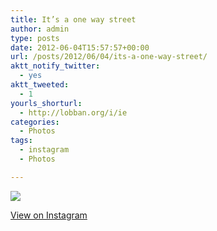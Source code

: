 ```yaml
---
title: It’s a one way street
author: admin
type: posts
date: 2012-06-04T15:57:57+00:00
url: /posts/2012/06/04/its-a-one-way-street/
aktt_notify_twitter:
  - yes
aktt_tweeted:
  - 1
yourls_shorturl:
  - http://lobban.org/i/ie
categories:
  - Photos
tags:
  - instagram
  - Photos

---
```

![][1]

[View on Instagram][2]

 [1]: http://lobban.org/wp-content/uploads/HLIC/b9551b5070d74e12742ef1ff3b205b45.jpg
 [2]: http://instagr.am/p/LdSKYrKlr9/